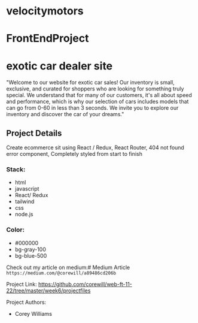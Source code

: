 # velocitymotors
# FrontEndProject
# exotic car dealer site
"Welcome to our website for exotic car sales! Our inventory is small, exclusive, and curated for shoppers who are looking for something truly special. We understand that for many of our customers, it's all about speed and performance, which is why our selection of cars includes models that can go from 0-60 in less than 3 seconds. We invite you to explore our inventory and discover the car of your dreams."
## Project Details
Create ecommerce sit using React / Redux, React Router, 404 not found error component, Completely styled from start to finish
### Stack:
* html
* javascript
* React/ Redux
* tailwind
* css
* node.js


### Color: 
* #000000
* bg-gray-100
* bg-blue-500



Check out my article on medium:# Medium Article `https://medium.com/@corewill/a89486cd206b`

Project Link: https://github.com/corewill/web-ft-11-22/tree/master/week6/projectfiles

Project Authors:
* Corey Williams

